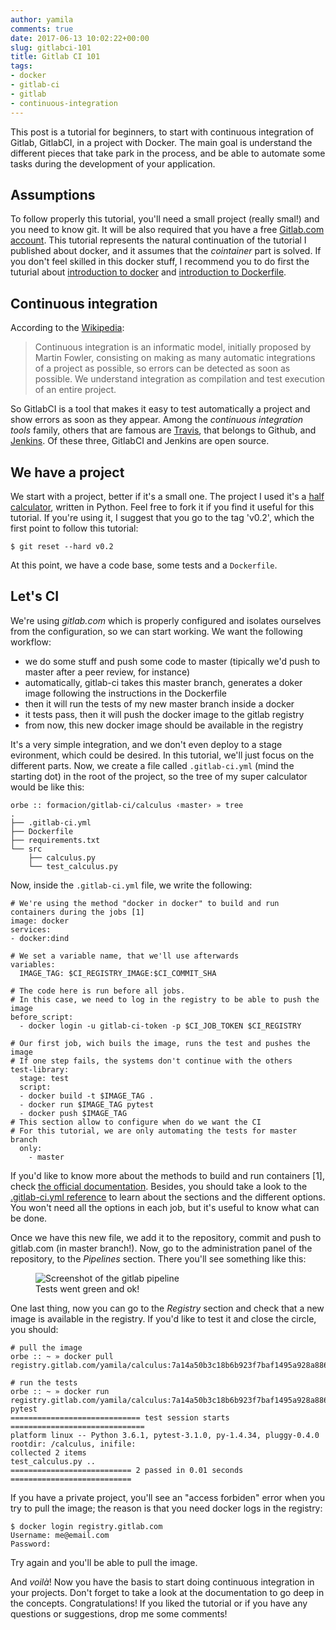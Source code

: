 ```yaml
---
author: yamila
comments: true
date: 2017-06-13 10:02:22+00:00
slug: gitlabci-101
title: Gitlab CI 101
tags:
- docker
- gitlab-ci
- gitlab
- continuous-integration
---
```


This post is a tutorial for beginners, to start with continuous integration of Gitlab, GitlabCI, in a project with Docker. The main goal is understand the different pieces that take park in the process, and be able to automate some tasks during the development of your application.
<!--more-->

<h2>Assumptions</h2>

To follow properly this tutorial, you'll need a small project (really smal!) and you need to know git. It will be also required that you have a free <a href="http://gitlab.com" target="_new">Gitlab.com account</a>. This tutorial represents the natural continuation of the tutorial I published about docker, and it assumes that the <em>cointainer</em> part is solved. If you don't feel skilled in this docker stuff, I recommend you to do first the tuturial about <a href="http://moduslaborandi.net/2016/02/docker-101-hello-world/" target="_new">introduction to docker</a> and <a href="http://moduslaborandi.net/2016/02/docker-101-dockerfile/" target="_new">introduction to Dockerfile</a>.

<h2>Continuous integration</h2>

According to the <a href="https://es.wikipedia.org/wiki/Integraci%C3%B3n_continua" target="_new">Wikipedia</a>:

<blockquote>
Continuous integration is an informatic model, initially proposed by Martin Fowler, consisting on making as many automatic integrations of a project as possible, so errors can be detected as soon as possible. We understand integration as compilation and test execution of an entire project.
</blockquote>

So GitlabCI is a tool that makes it easy to test automatically a project and show errors as soon as they appear. Among the <em>continuous integration tools</em> family, others that are famous are <a href="https://travis-ci.org/" target="_new">Travis</a>, that belongs to Github, and <a href="https://jenkins.io/" target="_new">Jenkins</a>. Of these three, GitlabCI and Jenkins are open source.


<h2>We have a project</h2>

We start with a project, better if it's a small one. The project I used it's a <a href="https://gitlab.com/yamila/calculus" target="_new">half calculator</a>, written in Python.
Feel free to fork it if you find it useful for this tutorial. If you're using it, I suggest that you go to the tag 'v0.2', which the first point to follow this tutorial:

```
$ git reset --hard v0.2
```

At this point, we have a code base, some tests and a <code>Dockerfile</code>.

<h2>Let's CI</h2>

We're using <em>gitlab.com</em> which is properly configured and isolates ourselves from the configuration, so we can start working. We want the following workflow:

- we do some stuff and push some code to master (tipically we'd push to master after a peer review, for instance)
- automatically, gitlab-ci takes this master branch, generates a doker image following the instructions in the Dockerfile
- then it will run the tests of my new master branch inside a docker
- it tests pass, then it will push the docker image to the gitlab registry
- from now, this new docker image should be available in the registry

It's a very simple integration, and we don't even deploy to a stage evironment, which could be desired. In this tutorial, we'll just focus on the different parts. Now, we create a file called <code>.gitlab-ci.yml</code> (mind the starting dot) in the root of the project, so the tree of my super calculator would be like this:

```
orbe :: formacion/gitlab-ci/calculus ‹master› » tree
.
├── .gitlab-ci.yml
├── Dockerfile
├── requirements.txt
└── src
    ├── calculus.py
    └── test_calculus.py
```

Now, inside the <code>.gitlab-ci.yml</code> file, we write the following:
```
# We're using the method "docker in docker" to build and run containers during the jobs [1]
image: docker
services:
- docker:dind

# We set a variable name, that we'll use afterwards
variables:
  IMAGE_TAG: $CI_REGISTRY_IMAGE:$CI_COMMIT_SHA

# The code here is run before all jobs.
# In this case, we need to log in the registry to be able to push the image
before_script:
  - docker login -u gitlab-ci-token -p $CI_JOB_TOKEN $CI_REGISTRY

# Our first job, wich buils the image, runs the test and pushes the image
# If one step fails, the systems don't continue with the others
test-library:
  stage: test
  script:
  - docker build -t $IMAGE_TAG .
  - docker run $IMAGE_TAG pytest
  - docker push $IMAGE_TAG
# This section allow to configure when do we want the CI
# For this tutorial, we are only automating the tests for master branch
  only:
    - master
```

If you'd like to know more about the methods to build and run containers [1], check <a href="ihttps://docs.gitlab.com/ee/ci/docker/using_docker_build.html">the official documentation</a>. Besides, you should take a look to the <a href="https://docs.gitlab.com/ee/ci/yaml/" target="_new">.gitlab-ci.yml reference</a> to learn about the sections and the different options. You won't need all the options in each job, but it's useful to know what can be done.

Once we have this new file, we add it to the repository, commit and push to gitlab.com (in master branch!). Now, go to the administration panel of the repository, to the <em>Pipelines</em> section. There you'll see something like this:

<figure>
<img src="https://c1.staticflickr.com/5/4256/34438005714_1b7e077f35_o.png" alt="Screenshot of the gitlab pipeline">
<figcaption>Tests went green and ok!</figcaption>
</figure>

One last thing, now you can go to the <em>Registry</em> section and check that a new image is available in the registry. If you'd like to test it and close the circle, you should:

```
# pull the image
orbe :: ~ » docker pull registry.gitlab.com/yamila/calculus:7a14a50b3c18b6b923f7baf1495a928a88689dbc

# run the tests
orbe :: ~ » docker run registry.gitlab.com/yamila/calculus:7a14a50b3c18b6b923f7baf1495a928a88689dbc pytest
============================= test session starts ==============================
platform linux -- Python 3.6.1, pytest-3.1.0, py-1.4.34, pluggy-0.4.0
rootdir: /calculus, inifile:
collected 2 items
test_calculus.py ..
=========================== 2 passed in 0.01 seconds ===========================
```

If you have a private project, you'll see an "access forbiden" error when you try to pull the image; the reason is that you need docker logs in the registry:
```
$ docker login registry.gitlab.com
Username: me@email.com
Password:
```

Try again and you'll be able to pull the image.

And <em>voilà</em>! Now you have the basis to start doing continuous integration in your projects. Don't forget to take a look at the documentation to go deep in the concepts. Congratulations! If you liked the tutorial or if you have any questions or suggestions, drop me some comments!

